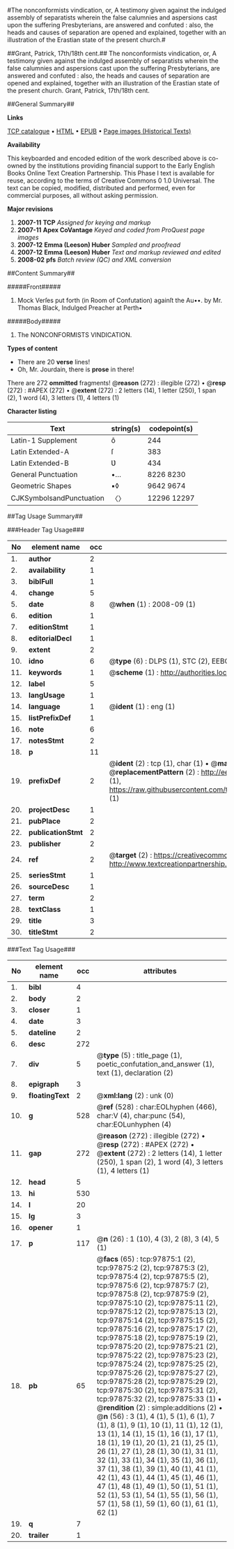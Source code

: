 #The nonconformists vindication, or, A testimony given against the indulged assembly of separatists wherein the false calumnies and aspersions cast upon the suffering Presbyterians, are answered and confuted : also, the heads and causes of separation are opened and explained, together with an illustration of the Erastian state of the present church.#

##Grant, Patrick, 17th/18th cent.##
The nonconformists vindication, or, A testimony given against the indulged assembly of separatists wherein the false calumnies and aspersions cast upon the suffering Presbyterians, are answered and confuted : also, the heads and causes of separation are opened and explained, together with an illustration of the Erastian state of the present church.
Grant, Patrick, 17th/18th cent.

##General Summary##

**Links**

[TCP catalogue](http://www.ota.ox.ac.uk/tcp/)  • 
[HTML](http://tei.it.ox.ac.uk/tcp/Texts-HTML/free/A41/A41771.html)  • 
[EPUB](http://tei.it.ox.ac.uk/tcp/Texts-EPUB/free/A41/A41771.epub) • 
[Page images (Historical Texts)](https://data.historicaltexts.jisc.ac.uk/view?pubId=eebo-13133488e&pageId=eebo-13133488e-97875-1)

**Availability**

This keyboarded and encoded edition of the
	       work described above is co-owned by the institutions
	       providing financial support to the Early English Books
	       Online Text Creation Partnership. This Phase I text is
	       available for reuse, according to the terms of Creative
	       Commons 0 1.0 Universal. The text can be copied,
	       modified, distributed and performed, even for
	       commercial purposes, all without asking permission.

**Major revisions**

1. __2007-11__ __TCP__ *Assigned for keying and markup*
1. __2007-11__ __Apex CoVantage__ *Keyed and coded from ProQuest page images*
1. __2007-12__ __Emma (Leeson) Huber__ *Sampled and proofread*
1. __2007-12__ __Emma (Leeson) Huber__ *Text and markup reviewed and edited*
1. __2008-02__ __pfs__ *Batch review (QC) and XML conversion*

##Content Summary##

#####Front#####

1. Mock Verſes put forth (in Room of Confutation) againſt the Au••. by Mr. Thomas Black, Indulged Preacher at Perth▪

#####Body#####

1. The NONCONFORMISTS VINDICATION.

**Types of content**

  * There are 20 **verse** lines!
  * Oh, Mr. Jourdain, there is **prose** in there!

There are 272 **ommitted** fragments! 
 @__reason__ (272) : illegible (272)  •  @__resp__ (272) : #APEX (272)  •  @__extent__ (272) : 2 letters (14), 1 letter (250), 1 span (2), 1 word (4), 3 letters (1), 4 letters (1)

**Character listing**


|Text|string(s)|codepoint(s)|
|---|---|---|
|Latin-1 Supplement|ô|244|
|Latin Extended-A|ſ|383|
|Latin Extended-B|Ʋ|434|
|General Punctuation|•…|8226 8230|
|Geometric Shapes|▪◊|9642 9674|
|CJKSymbolsandPunctuation|〈〉|12296 12297|

##Tag Usage Summary##

###Header Tag Usage###

|No|element name|occ|attributes|
|---|---|---|---|
|1.|__author__|2||
|2.|__availability__|1||
|3.|__biblFull__|1||
|4.|__change__|5||
|5.|__date__|8| @__when__ (1) : 2008-09 (1)|
|6.|__edition__|1||
|7.|__editionStmt__|1||
|8.|__editorialDecl__|1||
|9.|__extent__|2||
|10.|__idno__|6| @__type__ (6) : DLPS (1), STC (2), EEBO-CITATION (1), OCLC (1), VID (1)|
|11.|__keywords__|1| @__scheme__ (1) : http://authorities.loc.gov/ (1)|
|12.|__label__|5||
|13.|__langUsage__|1||
|14.|__language__|1| @__ident__ (1) : eng (1)|
|15.|__listPrefixDef__|1||
|16.|__note__|6||
|17.|__notesStmt__|2||
|18.|__p__|11||
|19.|__prefixDef__|2| @__ident__ (2) : tcp (1), char (1)  •  @__matchPattern__ (2) : ([0-9\-]+):([0-9IVX]+) (1), (.+) (1)  •  @__replacementPattern__ (2) : http://eebo.chadwyck.com/downloadtiff?vid=$1&page=$2 (1), https://raw.githubusercontent.com/textcreationpartnership/Texts/master/tcpchars.xml#$1 (1)|
|20.|__projectDesc__|1||
|21.|__pubPlace__|2||
|22.|__publicationStmt__|2||
|23.|__publisher__|2||
|24.|__ref__|2| @__target__ (2) : https://creativecommons.org/publicdomain/zero/1.0/ (1), http://www.textcreationpartnership.org/docs/. (1)|
|25.|__seriesStmt__|1||
|26.|__sourceDesc__|1||
|27.|__term__|2||
|28.|__textClass__|1||
|29.|__title__|3||
|30.|__titleStmt__|2||


###Text Tag Usage###

|No|element name|occ|attributes|
|---|---|---|---|
|1.|__bibl__|4||
|2.|__body__|2||
|3.|__closer__|1||
|4.|__date__|3||
|5.|__dateline__|2||
|6.|__desc__|272||
|7.|__div__|5| @__type__ (5) : title_page (1), poetic_confutation_and_answer (1), text (1), declaration (2)|
|8.|__epigraph__|3||
|9.|__floatingText__|2| @__xml:lang__ (2) : unk (0)|
|10.|__g__|528| @__ref__ (528) : char:EOLhyphen (466), char:V (4), char:punc (54), char:EOLunhyphen (4)|
|11.|__gap__|272| @__reason__ (272) : illegible (272)  •  @__resp__ (272) : #APEX (272)  •  @__extent__ (272) : 2 letters (14), 1 letter (250), 1 span (2), 1 word (4), 3 letters (1), 4 letters (1)|
|12.|__head__|5||
|13.|__hi__|530||
|14.|__l__|20||
|15.|__lg__|3||
|16.|__opener__|1||
|17.|__p__|117| @__n__ (26) : 1 (10), 4 (3), 2 (8), 3 (4), 5 (1)|
|18.|__pb__|65| @__facs__ (65) : tcp:97875:1 (2), tcp:97875:2 (2), tcp:97875:3 (2), tcp:97875:4 (2), tcp:97875:5 (2), tcp:97875:6 (2), tcp:97875:7 (2), tcp:97875:8 (2), tcp:97875:9 (2), tcp:97875:10 (2), tcp:97875:11 (2), tcp:97875:12 (2), tcp:97875:13 (2), tcp:97875:14 (2), tcp:97875:15 (2), tcp:97875:16 (2), tcp:97875:17 (2), tcp:97875:18 (2), tcp:97875:19 (2), tcp:97875:20 (2), tcp:97875:21 (2), tcp:97875:22 (2), tcp:97875:23 (2), tcp:97875:24 (2), tcp:97875:25 (2), tcp:97875:26 (2), tcp:97875:27 (2), tcp:97875:28 (2), tcp:97875:29 (2), tcp:97875:30 (2), tcp:97875:31 (2), tcp:97875:32 (2), tcp:97875:33 (1)  •  @__rendition__ (2) : simple:additions (2)  •  @__n__ (56) : 3 (1), 4 (1), 5 (1), 6 (1), 7 (1), 8 (1), 9 (1), 10 (1), 11 (1), 12 (1), 13 (1), 14 (1), 15 (1), 16 (1), 17 (1), 18 (1), 19 (1), 20 (1), 21 (1), 25 (1), 26 (1), 27 (1), 28 (1), 30 (1), 31 (1), 32 (1), 33 (1), 34 (1), 35 (1), 36 (1), 37 (1), 38 (1), 39 (1), 40 (1), 41 (1), 42 (1), 43 (1), 44 (1), 45 (1), 46 (1), 47 (1), 48 (1), 49 (1), 50 (1), 51 (1), 52 (1), 53 (1), 54 (1), 55 (1), 56 (1), 57 (1), 58 (1), 59 (1), 60 (1), 61 (1), 62 (1)|
|19.|__q__|7||
|20.|__trailer__|1||
